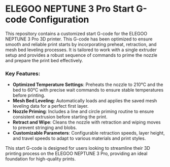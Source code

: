 # ELEGOO NEPTUNE 3 Pro Start G-code Configuration

This repository contains a customized start G-code for the ELEGOO NEPTUNE 3 Pro 3D printer. This G-code has been optimized to ensure smooth and reliable print starts by incorporating preheat, retraction, and mesh bed leveling processes. It is tailored to work with a single extruder setup and provides a robust sequence of commands to prime the nozzle and prepare the print bed effectively.

### Key Features:
- **Optimized Temperature Settings**: Preheats the nozzle to 210°C and the bed to 60°C with precise wait commands to ensure stable temperatures before printing.
- **Mesh Bed Leveling**: Automatically loads and applies the saved mesh leveling data for a perfect first layer.
- **Nozzle Priming**: Includes a line and circle priming routine to ensure consistent extrusion before starting the print.
- **Retract and Wipe**: Cleans the nozzle with retraction and wiping moves to prevent stringing and blobs.
- **Customizable Parameters**: Configurable retraction speeds, layer height, and travel speeds to adapt to various materials and print styles.

This start G-code is designed for users looking to streamline their 3D printing process on the ELEGOO NEPTUNE 3 Pro, providing an ideal foundation for high-quality prints. 
